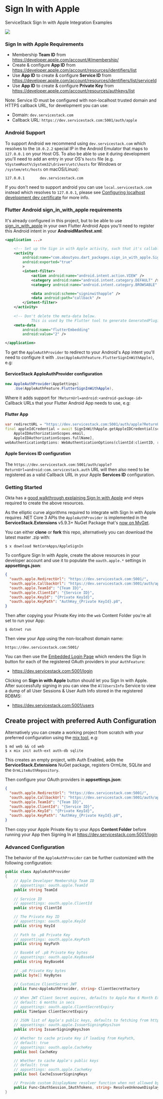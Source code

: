 # Sign In with Apple

ServiceStack Sign In with Apple Integration Examples

![](https://i.imgur.com/cP0cFbX_d.png?maxwidth=900)

### Sign In with Apple Requirements

 - Membership **Team ID** from https://developer.apple.com/account/#/membership/
 - Create & configure **App ID** from https://developer.apple.com/account/resources/identifiers/list
 - Use **App ID** to create & configure **Service ID** from https://developer.apple.com/account/resources/identifiers/list/serviceId
 - Use **App ID** to create & configure **Private Key** from https://developer.apple.com/account/resources/authkeys/list

Note: Service ID must be configured with non-localhost trusted domain and HTTPS callback URL, for development you can use:
 - Domain: `dev.servicestack.com`
 - Callback URL: `https://dev.servicestack.com:5001/auth/apple` 

### Android Support

To support Android we recommend using `dev.servicestack.com` which resolves to the `10.0.2.2` special IP in the Android Emulator that 
maps to `127.0.0.1` on your Host OS. To also be able to use it during development you'll need to add an entry in your OS's `hosts` file
(e.g. `%SystemRoot%\System32\drivers\etc\hosts` for Windows or `/system/etc/hosts` on macOS/Linux):

    127.0.0.1       dev.servicestack.com

If you don't need to support android you can use `local.servicestack.com` instead which resolves to `127.0.0.1`, please see 
[Configuring localhost development dev certificate](https://docs.servicestack.net/netcore-localhost-cert) for more info.

### Flutter Android sign_in_with_apple requirements

It's already configured in this project, but to be able to use [sign_in_with_apple](https://pub.dev/packages/sign_in_with_apple) in your own
Flutter Android Apps you'll need to register this Android intent in your **AndroidManifest.xml**:

```xml
<application ...>

    <!-- Set up the Sign in with Apple activity, such that it's callable from the browser-redirect -->
    <activity
        android:name="com.aboutyou.dart_packages.sign_in_with_apple.SignInWithAppleCallback"
        android:exported="true"
        >
        <intent-filter>
            <action android:name="android.intent.action.VIEW" />
            <category android:name="android.intent.category.DEFAULT" />
            <category android:name="android.intent.category.BROWSABLE" />

            <data android:scheme="signinwithapple" />
            <data android:path="callback" />
        </intent-filter>
    </activity>
    
    <!-- Don't delete the meta-data below.
            This is used by the Flutter tool to generate GeneratedPluginRegistrant.java -->
    <meta-data
        android:name="flutterEmbedding"
        android:value="2" />

</application>
```

To get the `AppleAuthProvider` to redirect to your Android's App intent you'll need to configure it with
`.Use(AppleAuthFeature.FlutterSignInWithApple)`, e.g:

#### ServiceStack AppleAuthProvider configuration

```csharp
new AppleAuthProvider(AppSettings)
    .Use(AppleAuthFeature.FlutterSignInWithApple), 
```

Where it adds support for `?ReturnUrl=android:<android-package-id>` Callback URLs that your Flutter Android App needs to use, e.g:

#### Flutter App

```dart
var redirectURL = "https://dev.servicestack.com:5001/auth/apple?ReturnUrl=android:com.servicestack.auth";
final appleIdCredential = await SignInWithApple.getAppleIDCredential(scopes: [
    AppleIDAuthorizationScopes.email,
    AppleIDAuthorizationScopes.fullName], 
webAuthenticationOptions: WebAuthenticationOptions(clientId:clientID, redirectUri:Uri.parse(redirectURL)));
```

#### Apple Services ID configuration

The `https://dev.servicestack.com:5001/auth/apple?ReturnUrl=android:com.servicestack.auth` URL will then also need to be registered as a valid
Callback URL in your Apple **Services ID** configuration.

### Getting Started

Okta has a [good walkthrough explaining Sign In with Apple](https://developer.okta.com/blog/2019/06/04/what-the-heck-is-sign-in-with-apple) and 
steps required to create the above resources.

As the elliptic curve algorithms required to integrate with Sign In with Apple requires .NET Core 3 APIs the `AppleAuthProvider` is implemented
in the **ServiceStack.Extensions** v5.9.3+ NuGet Package that's [now on MyGet](https://docs.servicestack.net/myget).

You can either **clone** or **fork** this repo, alternatively you can download the latest master .zip with:

    $ x download NetCoreApps/AppleSignIn

To configure Sign In with Apple, create the above resources in your developer account and use it to populate the `oauth.apple.*` settings in
**appsettings.json**:

```json
{
  "oauth.apple.RedirectUrl": "https://dev.servicestack.com:5001/",
  "oauth.apple.CallbackUrl": "https://dev.servicestack.com:5001/auth/apple",
  "oauth.apple.TeamId": "{Team ID}",
  "oauth.apple.ClientId": "{Service ID}",
  "oauth.apple.KeyId": "{Private KeyId}",
  "oauth.apple.KeyPath": "AuthKey_{Private KeyId}.p8",
}
```

Then after copying your Private Key into the `web` Content Folder you're all set to run your App:

    $ dotnet run

Then view your App using the non-localhost domain name:

    https://dev.servicestack.com:5001/

You can then use the [Embedded Login Page](https://docs.servicestack.net/authentication-and-authorization#embedded-login-page-fallback) which
renders the Sign In button for each of the registered OAuth providers in your `AuthFeature`:

 - https://dev.servicestack.com:5001/login

Clicking on **Sign in with Apple** button should let you Sign In with Apple. After successfully signing in you can view the `AllUsersInfo` Service
to view a dump of all User Sessions & User Auth Info stored in the registered RDBMS:

 - https://dev.servicestack.com:5001/users


## Create project with preferred Auth Configuration

Alternatively you can create a working project from scratch with your preferred configuration using the [mix tool](https://docs.servicestack.net/mix-tool), e.g: 

    $ md web && cd web
    $ x mix init auth-ext auth-db sqlite

This creates an empty project, with Auth Enabled, adds the **ServiceStack.Extensions** NuGet package, registers OrmLite, SQLite and the `OrmLiteAuthRepository`.

Then configure your OAuth providers in **appsettings.json**:

```json
{
  "oauth.apple.RedirectUrl": "https://dev.servicestack.com:5001/",
  "oauth.apple.CallbackUrl": "https://dev.servicestack.com:5001/auth/apple",
  "oauth.apple.TeamId": "{Team ID}",
  "oauth.apple.ClientId": "{Service ID}",
  "oauth.apple.KeyId": "{Private KeyId}",
  "oauth.apple.KeyPath": "AuthKey_{Private KeyId}.p8",
}
```

Then copy your Apple Private Key to your Apps **Content Folder** before running your App then Signing In at https://dev.servicestack.com:5001/login

### Advanced Configuration

The behavior of the `AppleAuthProvider` can be further customized with the following configuration:

```csharp
public class AppleAuthProvider
{
    // Apple Developer Membership Team ID
    // appsettings: oauth.apple.TeamId
    public string TeamId
    
    // Service ID
    // appsettings: oauth.apple.ClientId
    public string ClientId

    // The Private Key ID
    // appsettings: oauth.apple.KeyId
    public string KeyId
    
    // Path to .p8 Private Key 
    // appsettings: oauth.apple.KeyPath
    public string KeyPath

    // Base64 of .p8 Private Key bytes 
    // appsettings: oauth.apple.KeyBase64
    public string KeyBase64
    
    // .p8 Private Key bytes 
    public byte[] KeyBytes
    
    // Customize ClientSecret JWT
    public Func<AppleAuthProvider, string> ClientSecretFactory
    
    // When JWT Client Secret expires, defaults to Apple Max 6 Month Expiry 
    // default: 6 months in secs 
    // appsettings: oauth.apple.ClientSecretExpiry
    public TimeSpan ClientSecretExpiry
    
    // JSON list of Apple's public keys, defaults to fetching from https://appleid.apple.com/auth/keys
    // appsettings: oauth.apple.IssuerSigningKeysJson
    public string IssuerSigningKeysJson

    // Whether to cache private Key if loading from KeyPath, 
    // default: true
    // appsettings: oauth.apple.CacheKey
    public bool CacheKey

    // Whether to cache Apple's public keys
    // default: true
    // appsettings: oauth.apple.CacheKey
    public bool CacheIssuerSigningKeys

    // Provide custom DisplayName resolver function when not allowed by User and sent by Apple
    public Func<IAuthSession,IAuthTokens, string> ResolveUnknownDisplayName
}
```